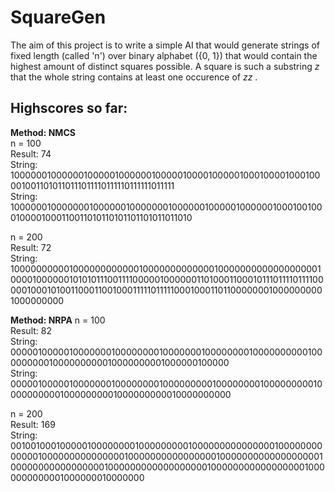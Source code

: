SquareGen
======

The aim of this project is to write a simple AI that would generate strings of fixed length (called 'n') over binary alphabet ({0, 1}) that would contain the highest
amount of distinct squares possible. A square is such a substring *z* that the whole string contains at least one occurence of *zz* .

Highscores so far:
------

**Method: NMCS**    
n = 100   
Result: 74    
String: 1000000100000010000010000001000001000010000010001000010001000010011010110111011110111110111111011111   
String: 1000000100000001000000100000001000000100000100000010001001000100001000110011010110101101101011011010  

n = 200   
Result: 72  
String: 10000000000100000000000010000000000000100000000000000000010000100000010101011100111100000100000011010001100010111011110111100000100010100110001100100011111011111000100011011000000010000000001000000000

**Method: NRPA**
n = 100   
Result: 82  
String: 0000010000010000000100000000100000001000000001000000000010000000001000000000010000000001000000100000  
String: 0000010000010000000100000000100000000010000000010000000001000000000010000000001000000000010000000000

n = 200  
Result: 169   
String: 00100100010000010000000010000000001000000000000000100000000000001000000000000000100000000000000001000000000000000000100000000000000000100000000000000000010000000000000000010000000000001000000010000000
